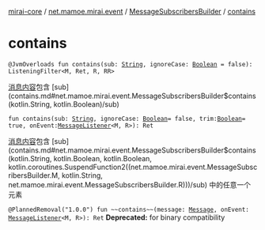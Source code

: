 [mirai-core](../../index.md) / [net.mamoe.mirai.event](../index.md) / [MessageSubscribersBuilder](index.md) / [contains](./contains.md)

# contains

`@JvmOverloads fun contains(sub: `[`String`](https://kotlinlang.org/api/latest/jvm/stdlib/kotlin/-string/index.html)`, ignoreCase: `[`Boolean`](https://kotlinlang.org/api/latest/jvm/stdlib/kotlin/-boolean/index.html)` = false): ListeningFilter<M, Ret, R, RR>`

[消息内容](../../net.mamoe.mirai.message.data/-message/content-to-string.md)包含 [sub](contains.md#net.mamoe.mirai.event.MessageSubscribersBuilder$contains(kotlin.String, kotlin.Boolean)/sub)

`fun contains(sub: `[`String`](https://kotlinlang.org/api/latest/jvm/stdlib/kotlin/-string/index.html)`, ignoreCase: `[`Boolean`](https://kotlinlang.org/api/latest/jvm/stdlib/kotlin/-boolean/index.html)` = false, trim: `[`Boolean`](https://kotlinlang.org/api/latest/jvm/stdlib/kotlin/-boolean/index.html)` = true, onEvent: `[`MessageListener`](../-message-listener.md)`<M, R>): Ret`

[消息内容](../../net.mamoe.mirai.message.data/-message/content-to-string.md)包含 [sub](contains.md#net.mamoe.mirai.event.MessageSubscribersBuilder$contains(kotlin.String, kotlin.Boolean, kotlin.Boolean, kotlin.coroutines.SuspendFunction2((net.mamoe.mirai.event.MessageSubscribersBuilder.M, kotlin.String, net.mamoe.mirai.event.MessageSubscribersBuilder.R)))/sub) 中的任意一个元素

`@PlannedRemoval("1.0.0") fun ~~contains~~(message: `[`Message`](../../net.mamoe.mirai.message.data/-message/index.md)`, onEvent: `[`MessageListener`](../-message-listener.md)`<M, R>): Ret`
**Deprecated:** for binary compatibility


